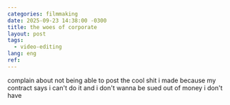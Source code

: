 ```yaml
---
categories: filmmaking
date: 2025-09-23 14:38:00 -0300
title: the woes of corporate
layout: post
tags:
  - video-editing
lang: eng
ref: 
---
```


complain about not being able to post the cool shit i made because my contract says i can't do it and i don't wanna be sued out of money i don't have